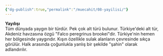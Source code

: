 ```yaml
---
{"dg-publish":true,"permalink":"/muecahit/08-yayilisi/"}
---
```



**Yayılışı**  
Tüm dünyada yaygın bir türdür. Pek çok alt türü bulunur. Türkiye'deki alt tür, Akdeniz havzasına özgü "Falco peregrinus brookei"dir. Türkiye'nin hemen her bölgesinde yaygındır. Kışın özellikle sulak alanların çevresinde sıkça görülür. Halk arasında çoğunlukla yanlış bir şekilde "şahin" olarak adlandırılır.